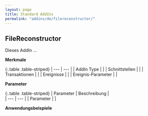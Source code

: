 ```yaml
---
layout: page
title: Standard AddIns
permalink: "addins/de/filereconstructor/"
---
```


## FileReconstructor

Dieses AddIn ...

__Merkmale__

{:.table .table-striped}
| --- | --- |
| AddIn Type |  |
| Schnittstellen |  |
| Transaktionen |  |
| Ereignisse |  |
| Ereignis-Parameter |  |


__Parameter__

{:.table .table-striped}
| Parameter | Beschreibung |                      
| --- | --- |
| Parameter |  |


__Anwendungsbeispiele__

